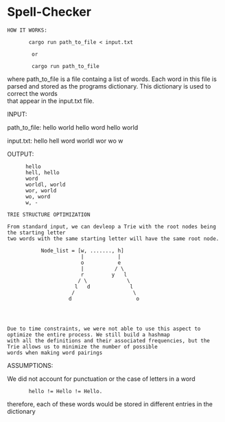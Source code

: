 # Spell-Checker


   
	HOW IT WORKS:
        
           cargo run path_to_file < input.txt
                
            or 

            cargo run path_to_file

   where path_to_file is a file containg a list of words. Each word in this file
   is parsed and stored as the programs dictionary. This dictionary is used to correct the words  
   that appear in the input.txt file. 

   INPUT:

   path_to_file: hello world hello word hello world

   input.txt: 
           hello
           hell
           word
           worldl
           wor
           wo
           w



   OUTPUT:

          hello
          hell, hello
          word 
          worldl, world
          wor, world
          wo, word
          w, -

	TRIE STRUCTURE OPTIMIZATION

	From standard input, we can devleop a Trie with the root nodes being the starting letter 
	two words with the same starting letter will have the same root node. 
					
			   Node_list = [w, ......., h]   			
						   	|		    |
						  	o 		    e
							|		   / \
							r		  y	  l
						   / \			   \
						  l	  d 			l
						 / 					 \
					    d 					  o 




	Due to time constraints, we were not able to use this aspect to optimize the entire process. We still build a hashmap 
 	with all the definitions and their associated frequencies, but the Trie allows us to minimize the number of possible
	words when making word pairings

   ASSUMPTIONS:

   We did not account for punctuation or the case of letters in a word
   
           hello != Hello != Hello.
   
   therefore, each of these words would be stored in different entries in the dictionary 
   